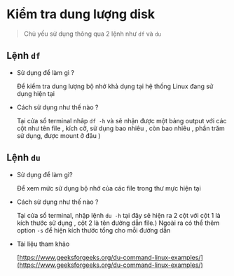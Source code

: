 # Kiểm tra dung lượng disk

> Chủ yếu sử dụng thông qua 2 lệnh như `df` và `du`

## Lệnh `df`

- Sử dụng để làm gì ?

    Để kiểm tra dung lượng bộ nhớ khả dụng tại hệ thống Linux đang sử dụng hiện tại

- Cách sử dụng như thế nào ?

    Tại cửa sổ terminal nhâp `df -h` và sẽ nhận được một bảng output với các cột như tên file , kích cỡ, sử dụng bao nhiêu , còn bao nhiêu , phần trăm sử dụng, được mount ở đâu )

## Lệnh `du`

- Sử dụng để làm gì?

    Để xem mức sử dụng bộ nhớ của các file trong thư mực hiện tại

- Cách sử dụng như thế nào ?

    Tại cửa sổ terminal, nhập lệnh `du -h` tại đây sẽ hiện ra 2 cột với cột 1 là kích thước sử dụng , cột 2 là tên đường dẫn file.)
    Ngoài ra có thể thêm option `-s` để hiện kích thước tổng cho mỗi đường dẫn

- Tài liệu tham khảo

    [https://www.geeksforgeeks.org/du-command-linux-examples/](https://www.geeksforgeeks.org/du-command-linux-examples/)